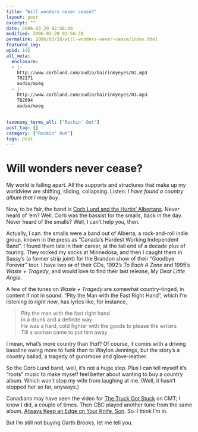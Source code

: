 ```yaml
---
title: "Will wonders never cease?"
layout: post
excerpt: ""
date: 2006-03-29 02:56:39
modified: 2006-03-29 02:56:39
permalink: 2006/03/28/will-wonders-never-cease/index.html
featured_img: 
wpid: 195
all_meta: 
  enclosure:
  - |-
    http://www.corblund.com/audio/hairinmyeyes/02.mp3
    702171
    audio/mpeg
  - |-
    http://www.corblund.com/audio/hairinmyeyes/03.mp3
    702694
    audio/mpeg
  
  
taxonomy_terms_all: ["Rockin' Out"]
post_tag: []
category: ["Rockin' Out"]
tags: post
---
```


# Will wonders never cease?

My world is falling apart. All the supports and structures that make up my worldview are shifting, sliding, collapsing. Listen: *I have found a country album that I may buy*.

Now, to be fair, the band is [Corb Lund and the Hurtin’ Albertans](http://www.corblund.com/). Never heard of ’em? Well, Corb was the bassist for the smalls, back in the day. Never heard of the smalls? Well, I can’t help you, then.

Actually, I can. the smalls were a band out of Alberta, a rock-and-roll indie group, known in the press as “Canada’s Hardest Working Independent Band”. I found them late in their career, at the tail end of a decade plus of touring. They rocked my socks at Minnedosa, and then I caught them in Sassy’s (a former strip joint) for the Brandon show of their “Goodbye Forever” tour. I have two <s>or</s> of their CDs, 1992’s *To Each A Zone* and 1995’s *Waste + Tragedy*, and would love to find their last release, *My Dear Little Angle*.

A few of the tunes on *Waste + Tragedy* are somewhat country-tinged, in content if not in sound. “Pity the Man with the Fast Right Hand”, which I’m listening to *right now*, has lyrics like, for instance,

> Pity the man with the fast right hand  
> In a drunk and a definite way  
> He was a hard, cold fighter with the goods to please the writers  
> Till a woman came to put him away

I mean, what’s more country than *that*? Of course, it comes with a driving bassline owing more to funk than to Waylon Jennings, but the story’s a country ballad, a tragedy of gunsmoke and glove-leather.

So the Corb Lund band, well, it’s not a huge step. Plus I can tell myself it’s “roots” music to make myself feel better about wanting to buy a country album. Which won’t stop my wife from laughing at me. (Well, it hasn’t stopped her so far, anyways.)

Canadians may have seen the video for [The Truck Got Stuck](http://www.corblund.com/audio/hairinmyeyes/02.mp3) on CMT; I know I did, a couple of times. Then CBC played another tune from the same album, [Always Keep an Edge on Your Knife, Son](http://www.corblund.com/audio/hairinmyeyes/03.mp3). So. I think I’m in.

But I’m still not buying Garth Brooks, let me tell you.
